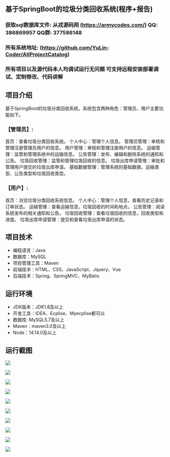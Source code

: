 ## 基于SpringBoot的垃圾分类回收系统(程序+报告)

###  获取sql数据库文件: 从戎源码网 (https://armycodes.com/) QQ: 386869957 QQ群: 377586148
###  所有系统地址: (https://github.com/YuLin-Coder/AllProjectCatalog) 
###  所有项目以及源代码本人均调试运行无问题 可支持远程安装部署调试、定制修改、代码讲解

## 项目介绍
基于SpringBoot的垃圾分类回收系统，系统包含两种角色：管理员、用户主要功能如下。

### 【管理员】:
首页：查看垃圾分类回收系统。
个人中心：管理个人信息。
管理员管理：审核和管理注册管理员用户的信息。
用户管理：审核和管理注册用户的信息。
运输管理：监管和管理系统中的运输信息。
公告管理：发布、编辑和删除系统的通知和公告。
垃圾回收管理：监管和管理垃圾回收的信息。
垃圾出库申请管理：审批和管理用户提交的垃圾出库申请。
基础数据管理：管理系统的基础数据，运输类型、公告类型和垃圾回收类型。

### 【用户】:
首页：浏览垃圾分类回收系统信息。
个人中心：管理个人信息，查看历史记录和订单状态。
运输管理：查看运输信息，垃圾回收的时间和地点。
公告管理：阅读系统发布的相关通知和公告。
垃圾回收管理：查看垃圾回收的信息，回收类型和进度。
垃圾出库申请管理：提交和查看垃圾出库申请的状态。

## 项目技术
- 编程语言：Java
- 数据库：MySQL
- 项目管理工具：Maven
- 前端技术：HTML、CSS、JavaScript、Jquery、Vue
- 后端技术：Spring、SpringMVC、MyBatis

## 运行环境
- JDK版本：JDK1.8及以上
- 开发工具：IDEA、Ecplise、Myecplise都可以
- 数据库: MySQL5.7及以上
- Maven：maven3.0及以上
- Node：14.14.0及以上

## 运行截图
![](screenshot/1.png)

![](screenshot/2.png)

![](screenshot/3.png)

![](screenshot/4.png)

![](screenshot/5.png)

![](screenshot/6.png)

![](screenshot/7.png)

![](screenshot/8.png)

![](screenshot/9.png)

![](screenshot/10.png)